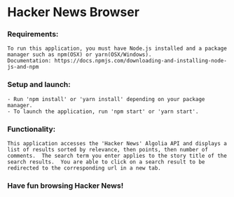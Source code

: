 # Hacker News Browser

### Requirements:
    To run this application, you must have Node.js installed and a package manager such as npm(OSX) or yarn(OSX/Windows).
    Documentation: https://docs.npmjs.com/downloading-and-installing-node-js-and-npm
    
### Setup and launch:
    - Run 'npm install' or 'yarn install' depending on your package manager.
    - To launch the application, run 'npm start' or 'yarn start'.

### Functionality:
    This application accesses the 'Hacker News' Algolia API and displays a list of results sorted by relevance, then points, then number of comments.  The search term you enter applies to the story title of the search results.  You are able to click on a search result to be redirected to the corresponding url in a new tab.

### Have fun browsing Hacker News!
